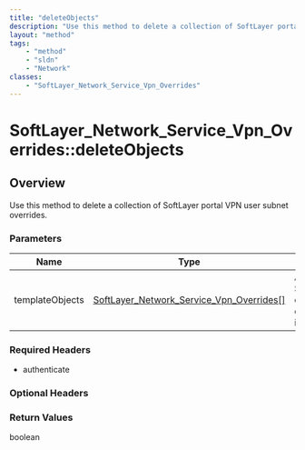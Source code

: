 ```yaml
---
title: "deleteObjects"
description: "Use this method to delete a collection of SoftLayer portal VPN user subnet overrides."
layout: "method"
tags:
    - "method"
    - "sldn"
    - "Network"
classes:
    - "SoftLayer_Network_Service_Vpn_Overrides"
---
```

# SoftLayer_Network_Service_Vpn_Overrides::deleteObjects
## Overview 
Use this method to delete a collection of SoftLayer portal VPN user subnet overrides. 

### Parameters 
|Name | Type | Description |
| --- | --- | --- |
|templateObjects| <a href='/reference/datatypes/SoftLayer_Network_Service_Vpn_Overrides'>SoftLayer_Network_Service_Vpn_Overrides[] </a>| An array of skeleton SoftLayer_Network_Service_Vpn_Overrides objects that you wish to delete. Each object in the array must have at least their id properties defined.|


### Required Headers
* authenticate

### Optional Headers

### Return Values
boolean
